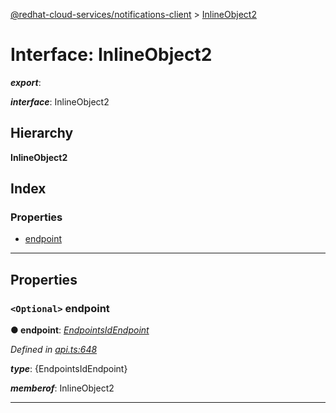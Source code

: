 [@redhat-cloud-services/notifications-client](../README.md) > [InlineObject2](../interfaces/inlineobject2.md)

# Interface: InlineObject2

*__export__*: 

*__interface__*: InlineObject2

## Hierarchy

**InlineObject2**

## Index

### Properties

* [endpoint](inlineobject2.md#endpoint)

---

## Properties

<a id="endpoint"></a>

### `<Optional>` endpoint

**● endpoint**: *[EndpointsIdEndpoint](endpointsidendpoint.md)*

*Defined in [api.ts:648](https://github.com/karelhala/javascript-clients/blob/master/packages/hooks/api.ts#L648)*

*__type__*: {EndpointsIdEndpoint}

*__memberof__*: InlineObject2

___

